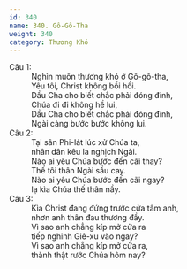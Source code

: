 ```yaml
---
id: 340
name: 340. Gô-Gô-Tha
weight: 340
category: Thương Khó
---
```

<dl><dt>Câu 1:</dt><dd data-verse="1">Nghìn muôn thương khó ở Gô-gô-tha, <br/>Yêu tôi, Christ không bồi hồi. <br/>Dầu Cha cho biết chắc phải đóng đinh, <br/>Chúa đi đi không hề lui, <br/>Dầu Cha cho biết chắc phải đóng đinh, <br/>Ngài càng bước bước không lui. </dd><dt>Câu 2:</dt><dd data-verse="2">Tại sân Phi-lát lúc xử Chúa ta, <br/>nhân dân kêu la nghịch Ngài. <br/>Nào ai yêu Chúa bước đến cãi thay? <br/>Thế tôi thân Ngài sầu cay. <br/>Nào ai yêu Chúa bước đến cãi ngay? <br/>lạ kìa Chúa thế thân nầy. </dd><dt>Câu 3:</dt><dd data-verse="3">Kìa Christ đang đứng trước cửa tâm anh, <br/>nhơn anh thân đau thương đầy. <br/>Vì sao anh chẳng kíp mở cửa ra <br/>tiếp nghinh Giê-xu vào ngay? <br/>Vì sao anh chẳng kíp mở cửa ra, <br/>thành thật rước Chúa hôm nay? </dd></dl>
